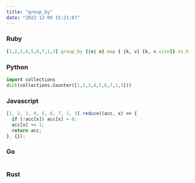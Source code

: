 ```yaml
---
title: "group_by"
date: "2022-12-09 15:21:07"
---
```


### Ruby

```ruby
[1,2,3,4,5,6,7,1,3].group_by {|e| e}.map { |k, v| [k, v.size]}.to_h
```

### Python

```python
import collections
dict(collections.Counter([1,2,3,4,5,6,7,1,3]))
```

### Javascript

```javascript
[1, 2, 3, 4, 5, 6, 7, 1, 3].reduce((acc, x) => {
  if (!acc[x]) acc[x] = 0;
  acc[x] += 1;
  return acc;
}, {});
```

### Go

```go

```

### Rust

```rust

```
